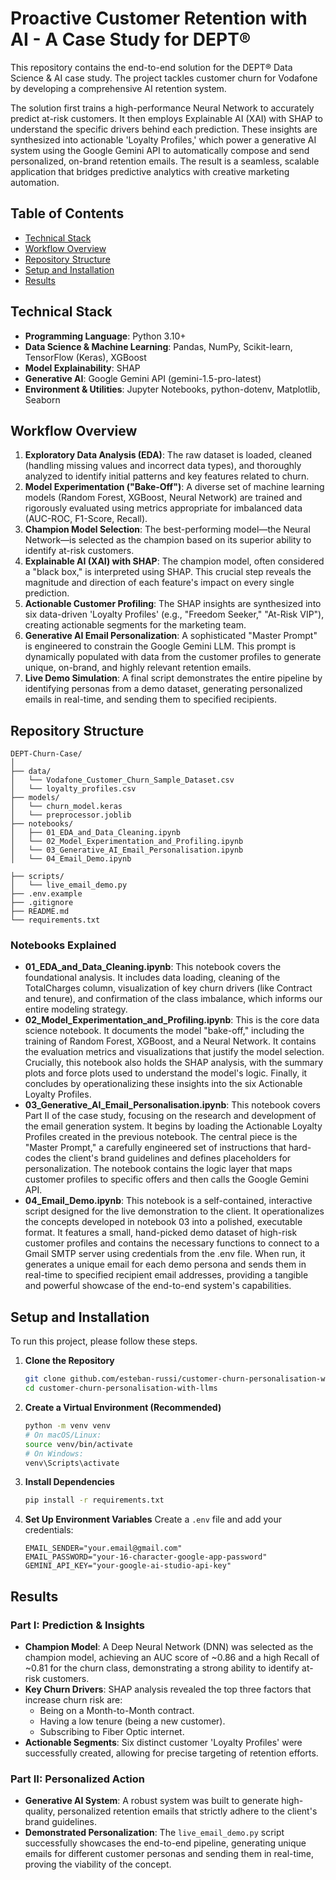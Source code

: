 # Proactive Customer Retention with AI - A Case Study for DEPT®

This repository contains the end-to-end solution for the DEPT® Data Science & AI case study. The project tackles customer churn for Vodafone by developing a comprehensive AI retention system.

The solution first trains a high-performance Neural Network to accurately predict at-risk customers. It then employs Explainable AI (XAI) with SHAP to understand the specific drivers behind each prediction. These insights are synthesized into actionable 'Loyalty Profiles,' which power a generative AI system using the Google Gemini API to automatically compose and send personalized, on-brand retention emails. The result is a seamless, scalable application that bridges predictive analytics with creative marketing automation.

## Table of Contents
- [Technical Stack](#technical-stack)
- [Workflow Overview](#workflow-overview)
- [Repository Structure](#repository-structure)
- [Setup and Installation](#setup-and-installation)
- [Results](#results)

## Technical Stack

- **Programming Language**: Python 3.10+
- **Data Science & Machine Learning**: Pandas, NumPy, Scikit-learn, TensorFlow (Keras), XGBoost
- **Model Explainability**: SHAP
- **Generative AI**: Google Gemini API (gemini-1.5-pro-latest)
- **Environment & Utilities**: Jupyter Notebooks, python-dotenv, Matplotlib, Seaborn

## Workflow Overview

1. **Exploratory Data Analysis (EDA)**: The raw dataset is loaded, cleaned (handling missing values and incorrect data types), and thoroughly analyzed to identify initial patterns and key features related to churn.
2. **Model Experimentation ("Bake-Off")**: A diverse set of machine learning models (Random Forest, XGBoost, Neural Network) are trained and rigorously evaluated using metrics appropriate for imbalanced data (AUC-ROC, F1-Score, Recall).
3. **Champion Model Selection**: The best-performing model—the Neural Network—is selected as the champion based on its superior ability to identify at-risk customers.
4. **Explainable AI (XAI) with SHAP**: The champion model, often considered a "black box," is interpreted using SHAP. This crucial step reveals the magnitude and direction of each feature's impact on every single prediction.
5. **Actionable Customer Profiling**: The SHAP insights are synthesized into six data-driven 'Loyalty Profiles' (e.g., "Freedom Seeker," "At-Risk VIP"), creating actionable segments for the marketing team.
6. **Generative AI Email Personalization**: A sophisticated "Master Prompt" is engineered to constrain the Google Gemini LLM. This prompt is dynamically populated with data from the customer profiles to generate unique, on-brand, and highly relevant retention emails.
7. **Live Demo Simulation**: A final script demonstrates the entire pipeline by identifying personas from a demo dataset, generating personalized emails in real-time, and sending them to specified recipients.

## Repository Structure

```
DEPT-Churn-Case/
│
├── data/
│   └── Vodafone_Customer_Churn_Sample_Dataset.csv
│   └── loyalty_profiles.csv
├── models/
│   └── churn_model.keras
│   └── preprocessor.joblib
├── notebooks/
│   ├── 01_EDA_and_Data_Cleaning.ipynb
│   └── 02_Model_Experimentation_and_Profiling.ipynb
│   └── 03_Generative_AI_Email_Personalisation.ipynb
│   └── 04_Email_Demo.ipynb

├── scripts/
│   └── live_email_demo.py
├── .env.example
├── .gitignore
├── README.md
└── requirements.txt
```

### Notebooks Explained
- **01_EDA_and_Data_Cleaning.ipynb**: This notebook covers the foundational analysis. It includes data loading, cleaning of the TotalCharges column, visualization of key churn drivers (like Contract and tenure), and confirmation of the class imbalance, which informs our entire modeling strategy.
- **02_Model_Experimentation_and_Profiling.ipynb**: This is the core data science notebook. It documents the model "bake-off," including the training of Random Forest, XGBoost, and a Neural Network. It contains the evaluation metrics and visualizations that justify the model selection. Crucially, this notebook also holds the SHAP analysis, with the summary plots and force plots used to understand the model's logic. Finally, it concludes by operationalizing these insights into the six Actionable Loyalty Profiles.
- **03_Generative_AI_Email_Personalisation.ipynb**: This notebook covers Part II of the case study, focusing on the research and development of the email generation system. It begins by loading the Actionable Loyalty Profiles created in the previous notebook. The central piece is the "Master Prompt," a carefully engineered set of instructions that hard-codes the client's brand guidelines and defines placeholders for personalization. The notebook contains the logic layer that maps customer profiles to specific offers and then calls the Google Gemini API.
- **04_Email_Demo.ipynb**: This notebook is a self-contained, interactive script designed for the live demonstration to the client. It operationalizes the concepts developed in notebook 03 into a polished, executable format. It features a small, hand-picked demo dataset of high-risk customer profiles and contains the necessary functions to connect to a Gmail SMTP server using credentials from the .env file. When run, it generates a unique email for each demo persona and sends them in real-time to specified recipient email addresses, providing a tangible and powerful showcase of the end-to-end system's capabilities.

## Setup and Installation
To run this project, please follow these steps.

1. **Clone the Repository**
   ```bash
   git clone github.com/esteban-russi/customer-churn-personalisation-with-llms.git
   cd customer-churn-personalisation-with-llms
   ```

2. **Create a Virtual Environment (Recommended)**
   ```bash
   python -m venv venv
   # On macOS/Linux:
   source venv/bin/activate
   # On Windows:
   venv\Scripts\activate
   ```

3. **Install Dependencies**
   ```bash
   pip install -r requirements.txt
   ```

4. **Set Up Environment Variables**
   Create a `.env` file and add your credentials:
   ```
   EMAIL_SENDER="your.email@gmail.com"
   EMAIL_PASSWORD="your-16-character-google-app-password"
   GEMINI_API_KEY="your-google-ai-studio-api-key"
   ```

## Results
### Part I: Prediction & Insights
- **Champion Model**: A Deep Neural Network (DNN) was selected as the champion model, achieving an AUC score of ~0.86 and a high Recall of ~0.81 for the churn class, demonstrating a strong ability to identify at-risk customers.
- **Key Churn Drivers**: SHAP analysis revealed the top three factors that increase churn risk are:
  - Being on a Month-to-Month contract.
  - Having a low tenure (being a new customer).
  - Subscribing to Fiber Optic internet.
- **Actionable Segments**: Six distinct customer 'Loyalty Profiles' were successfully created, allowing for precise targeting of retention efforts.

### Part II: Personalized Action
- **Generative AI System**: A robust system was built to generate high-quality, personalized retention emails that strictly adhere to the client's brand guidelines.
- **Demonstrated Personalization**: The `live_email_demo.py` script successfully showcases the end-to-end pipeline, generating unique emails for different customer personas and sending them in real-time, proving the viability of the concept.
